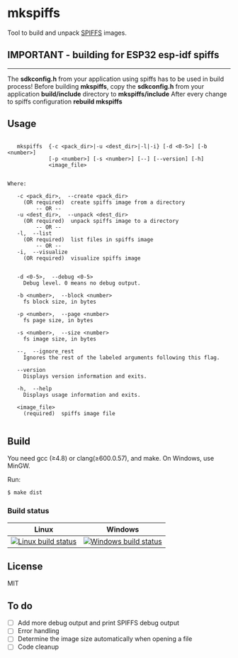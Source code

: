# mkspiffs
Tool to build and unpack [SPIFFS](https://github.com/pellepl/spiffs) images.

## **IMPORTANT - building for ESP32 esp-idf spiffs**
---

The **sdkconfig.h** from your application using spiffs has to be used in build process!
Before building **mkspiffs**, copy the **sdkconfig.h** from your application **build/include** directory to **mkspiffs/include**
After every change to spiffs configuration **rebuild mkspiffs**

## Usage

```

   mkspiffs  {-c <pack_dir>|-u <dest_dir>|-l|-i} [-d <0-5>] [-b <number>]
             [-p <number>] [-s <number>] [--] [--version] [-h]
             <image_file>


Where: 

   -c <pack_dir>,  --create <pack_dir>
     (OR required)  create spiffs image from a directory
         -- OR --
   -u <dest_dir>,  --unpack <dest_dir>
     (OR required)  unpack spiffs image to a directory
         -- OR --
   -l,  --list
     (OR required)  list files in spiffs image
         -- OR --
   -i,  --visualize
     (OR required)  visualize spiffs image


   -d <0-5>,  --debug <0-5>
     Debug level. 0 means no debug output.

   -b <number>,  --block <number>
     fs block size, in bytes

   -p <number>,  --page <number>
     fs page size, in bytes

   -s <number>,  --size <number>
     fs image size, in bytes

   --,  --ignore_rest
     Ignores the rest of the labeled arguments following this flag.

   --version
     Displays version information and exits.

   -h,  --help
     Displays usage information and exits.

   <image_file>
     (required)  spiffs image file


```
## Build

You need gcc (≥4.8) or clang(≥600.0.57), and make. On Windows, use MinGW.

Run:
```bash
$ make dist
```

### Build status

Linux | Windows
------|-------
 [![Linux build status](http://img.shields.io/travis/igrr/mkspiffs.svg)](https://travis-ci.org/igrr/mkspiffs) | [![Windows build status](http://img.shields.io/appveyor/ci/igrr/mkspiffs.svg)](https://ci.appveyor.com/project/igrr/mkspiffs)


## License

MIT

## To do

- [ ] Add more debug output and print SPIFFS debug output
- [ ] Error handling
- [ ] Determine the image size automatically when opening a file
- [ ] Code cleanup
